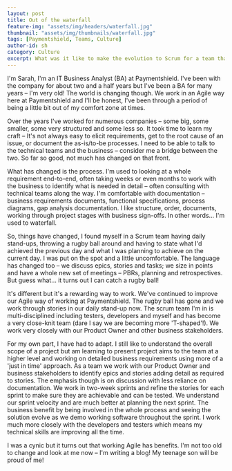 ```yaml
---
layout: post
title: Out of the waterfall
feature-img: "assets/img/headers/waterfall.jpg"
thumbnail: "assets/img/thumbnails/waterfall.jpg"
tags: [Paymentshield, Teams, Culture]
author-id: sh
category: Culture
excerpt: What was it like to make the evolution to Scrum for a team that had traditionally embraced waterfall techniques? One of our amazing analysts elaborates.
---
```


I'm Sarah, I'm an IT Business Analyst (BA) at Paymentshield.  I've been with the company for about two and a half years but I've been a BA for many years – I'm very old!  The world is changing though.  We work in an Agile way here at Paymentshield and I'll be honest, I've been through a period of being a little bit out of my comfort zone at times.  

Over the years I've worked for numerous companies – some big, some smaller, some very structured and some less so.  It took time to learn my craft – It's not always easy to elicit requirements, get to the root cause of an issue, or document the as-is/to-be processes.  I need to be able to talk to the technical teams and the business – consider me a bridge between the two.  So far so good, not much has changed on that front.  

What has changed is the process.  I'm used to looking at a whole requirement end-to-end, often taking weeks or even months to work with the business to identify what is needed in detail – often consulting with technical teams along the way.  I'm comfortable with documentation – business requirements documents, functional specifications, process diagrams, gap analysis documentation.  I like structure, order, documents, working through project stages with business sign-offs.  In other words… I'm used to waterfall.

So, things have changed, I found myself in a Scrum team having daily stand-ups, throwing a rugby ball around and having to state what I'd achieved the previous day and what I was planning to achieve on the current day.  I was put on the spot and a little uncomfortable.  The language has changed too – we discuss epics, stories and tasks; we size in points and have a whole new set of meetings – PBRs, planning and retrospectives.  But guess what… it turns out I can catch a rugby ball!

It's different but it's a rewarding way to work.  We've continued to improve our Agile way of working at Paymentshield.  The rugby ball has gone and we work through stories in our daily stand-up now.  The scrum team I'm in is multi-disciplined including testers, developers and myself and has become a very close-knit team (dare I say we are becoming more 'T-shaped'!).  We work very closely with our Product Owner and other business stakeholders.

For my own part, I have had to adapt.  I still like to understand the overall scope of a project but am learning to present project aims to the team at a higher level and working on detailed business requirements using more of a 'just in time' approach.  As a team we work with our Product Owner and business stakeholders to identify epics and stories adding detail as required to stories.  The emphasis though is on discussion with less reliance on documentation.  We work in two-week sprints and refine the stories for each sprint to make sure they are achievable and can be tested.  We understand our sprint velocity and are much better at planning the next sprint. The business benefit by being involved in the whole process and seeing the solution evolve as we demo working software throughout the sprint.  I work much more closely with the developers and testers which means my technical skills are improving all the time.  

I was a cynic but it turns out that working Agile has benefits.  I'm not too old to change and look at me now – I'm writing a blog!  My teenage son will be proud of me!

